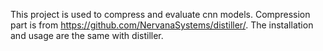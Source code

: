 

This project is used to compress and evaluate cnn models. Compression part is from https://github.com/NervanaSystems/distiller/. The installation and usage are the same with distiller.


